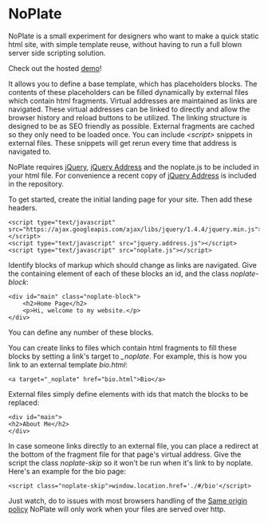 NoPlate
=======

NoPlate is a small experiment for designers who want to make a quick static
html site, with simple template reuse, without having to run a full blown
server side scripting solution.

Check out the hosted [demo](http://cablehead.github.com/noplate/)!

It allows you to define a base template, which has placeholders blocks.  The
contents of these placeholders can be filled dynamically by external files
which contain html fragments.  Virtual addresses are maintained as links are
navigated. These virtual addresses can be linked to directly and allow the
browser history and reload buttons to be utilized.  The linking structure is
designed to be as SEO friendly as possible.  External fragments are cached so
they only need to be loaded once.  You can include *&lt;script&gt;* snippets in
external files.  These snippets will get rerun every time that address is
navigated to.

NoPlate requires [jQuery](http://jquery.com/), [jQuery
Address](https://github.com/asual/jquery-address) and the noplate.js to be
included in your html file.  For convenience a recent copy of [jQuery
Address](https://github.com/asual/jquery-address) is included in the
repository.

To get started, create the initial landing page for your site.  Then add these headers.

    <script type="text/javascript" src="https://ajax.googleapis.com/ajax/libs/jquery/1.4.4/jquery.min.js"></script>
    <script type="text/javascript" src="jquery.address.js"></script>
    <script type="text/javascript" src="noplate.js"></script>

Identify blocks of markup which should change as links are navigated.  Give the
containing element of each of these blocks an id, and the class
*noplate-block*:

    <div id="main" class="noplate-block">
        <h2>Home Page</h2>
        <p>Hi, welcome to my website.</p>
    </div>

You can define any number of these blocks.

You can create links to files which contain html fragments to fill these blocks
by setting a link's target to *_noplate*.  For example, this is how you link to
an external template *bio.html*:

    <a target="_noplate" href="bio.html">Bio</a>

External files simply define elements with ids that match the blocks to be replaced:

    <div id="main">
    <h2>About Me</h2>
    </div>

In case someone links directly to an external file, you can place a redirect at
the bottom of the fragment file for that page's virtual address.  Give the
script the class *noplate-skip* so it won't be run when it's link to by
noplate.  Here's an example for the bio page:

    <script class="noplate-skip">window.location.href='./#/bio'</script>


Just watch, do to issues with most browsers handling of the [Same origin
policy](http://en.wikipedia.org/wiki/Same_origin_policy) NoPlate will only work
when your files are served over http.

